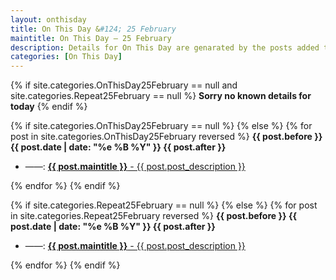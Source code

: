 ```yaml
---
layout: onthisday
title: On This Day &#124; 25 February
maintitle: On This Day — 25 February
description: Details for On This Day are genarated by the posts added to the website so the content is subject to changes/updates over time.
categories: [On This Day]
---
```


{% if site.categories.OnThisDay25February == null and site.categories.Repeat25February == null %}
<strong>Sorry no known details for today</strong>
{% endif %}

{% if site.categories.OnThisDay25February == null %}
{% else %}
{% for post in site.categories.OnThisDay25February reversed %}
<strong>{{ post.before }} {{ post.date | date: "%e %B %Y" }} {{ post.after }}</strong>
<ul>
<li> ——: <a href="{{ post.url }}"><strong>{{ post.maintitle }}</strong> - {{ post.post_description }}</a></li>
</ul>
{% endfor %}
{% endif %}

{% if site.categories.Repeat25February == null %}
{% else %}
{% for post in site.categories.Repeat25February reversed %}
<strong>{{ post.before }} {{ post.date | date: "%e %B %Y" }} {{ post.after }}</strong>
<ul>
<li> ——: <a href="{{ post.url }}"><strong>{{ post.maintitle }}</strong> - {{ post.post_description }}</a></li>
</ul>
{% endfor %}
{% endif %}
